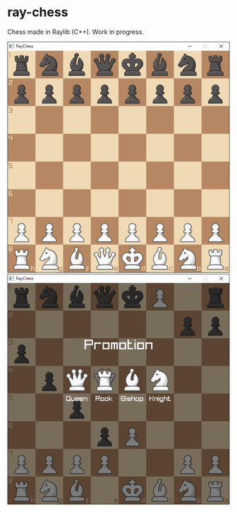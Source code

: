 # ray-chess
Chess made in Raylib (C++). Work in progress.

![Board image](https://github.com/GustavoHenriqueMuller/ray-chess/blob/main/examples/board.png)
![Promotion Screen](https://github.com/GustavoHenriqueMuller/ray-chess/blob/main/examples/promotion.png)
